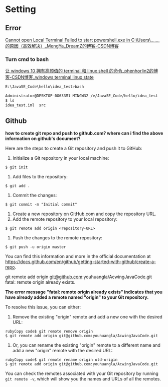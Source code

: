 # Setting

## Error

[Cannot open Local Terminal Failed to start powershell.exe in C:\\Users\\\.\.\.\.\.\.\.的原因（高效解决）_MengYa\_DreamZ的博客\-CSDN博客](https://blog.csdn.net/MengYa_Dream/article/details/121142905)



### Turn cmd to bash

[让 windows 10 拥有高颜值的 terminal 和 linux shell 的命令_phenhorlin2的博客-CSDN博客_windows terminal linux state](https://blog.csdn.net/phenhorlin2/article/details/103584788)

```bash
E:\JavaSE_Code\hello\idea_test>bash

Administrator@DESKTOP-0O633M1 MINGW32 /e/JavaSE_Code/hello/idea_test
$ ls
idea_test.iml  src

```

## Github

**how to create git repo and push to github.com? where can i find the above information on  github's document?**

Here are the steps to create a Git repository and push it to GitHub:

1.  Initialize a Git repository in your local machine:

```
$ git init
```

1.  Add files to the repository:

```
$ git add .
```

1.  Commit the changes:

```
$ git commit -m "Initial commit"
```

1.  Create a new repository on GitHub.com and copy the repository URL.
2.  Add the remote repository to your local repository:

```
$ git remote add origin <repository-URL>
```

1.  Push the changes to the remote repository:

```
$ git push -u origin master
```

You can find this information and more in the official documentation at https://docs.github.com/en/github/getting-started-with-github/create-a-repo.



git remote add origin git@github.com:youhuangla/AcwingJavaCode.git     fatal: remote origin already exists.

**The error message "fatal: remote origin already exists" indicates that you have already added a remote named "origin" to your Git repository.**

To resolve this issue, you can either:

1.  Remove the existing "origin" remote and add a new one with the desired URL:

```
rubyCopy code$ git remote remove origin
$ git remote add origin git@github.com:youhuangla/AcwingJavaCode.git
```

1.  Or, you can rename the existing "origin" remote to a different name and add a new "origin" remote with the desired URL:

```
rubyCopy code$ git remote rename origin old-origin
$ git remote add origin git@github.com:youhuangla/AcwingJavaCode.git
```

You can check the remotes associated with your Git repository by running `git remote -v`, which will show you the names and URLs of all the remotes.